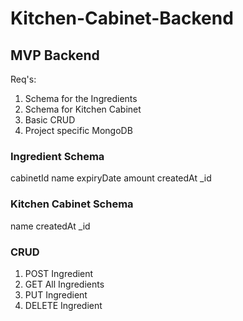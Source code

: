 # Kitchen-Cabinet-Backend
## MVP Backend
Req's:
1. Schema for the Ingredients
2. Schema for Kitchen Cabinet
3. Basic CRUD
4. Project specific MongoDB 


### Ingredient Schema

cabinetId
name
expiryDate
amount
createdAt
_id

### Kitchen Cabinet Schema
name
createdAt
_id

### CRUD
1. POST Ingredient
2. GET All Ingredients
3. PUT Ingredient
4. DELETE Ingredient

